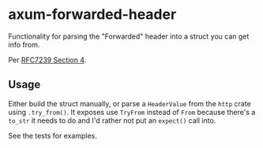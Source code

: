 # axum-forwarded-header

Functionality for parsing the "Forwarded" header into a struct you can get info from.

Per [RFC7239 Section 4](https://www.rfc-editor.org/rfc/rfc7239#section-4).

## Usage

Either build the struct manually, or parse a `HeaderValue` from the `http` crate using `.try_from()`. It exposes use `TryFrom` instead of `From` because there's a `to_str` it needs to do and I'd rather not put an `expect()` call into.

See the tests for examples.
